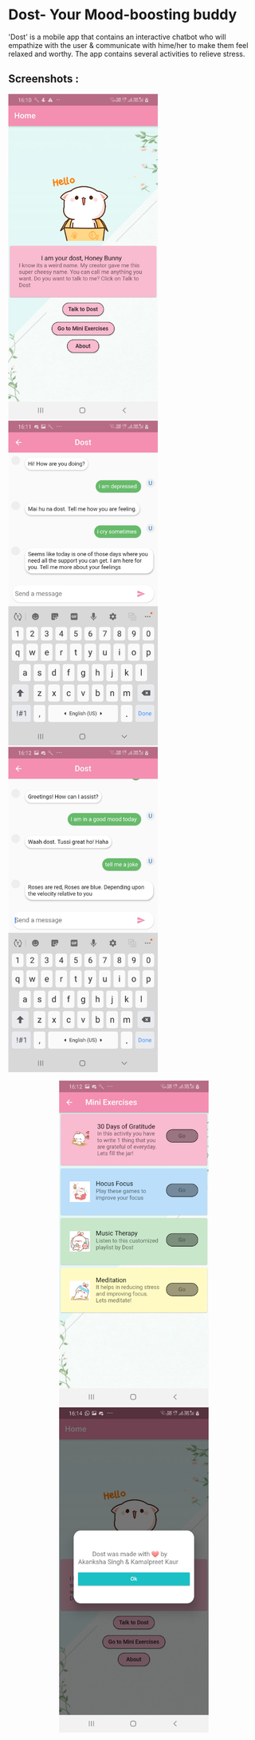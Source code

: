 # Dost- Your Mood-boosting buddy  
'Dost' is a mobile app that contains an interactive chatbot who will empathize with the user & communicate with hime/her to make them feel relaxed and worthy. The app contains several activities to relieve stress.  

## Screenshots : 

<img src="Screenshot_20200621-161051.jpg" width="300"> <img src="Screenshot_20200621-161141.jpg" width="300"> <img src="Screenshot_20200621-161238.jpg" width="300">  
        <p align="center"><img src="Screenshot_20200621-161248.jpg" width="300"> <img src="Screenshot_20200621-161410.jpg" width="300"></p> 
  
